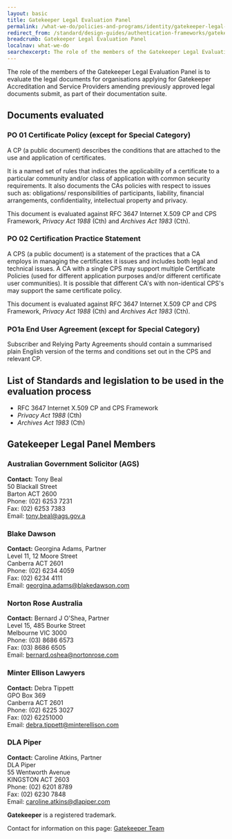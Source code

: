 ```yaml
---
layout: basic
title: Gatekeeper Legal Evaluation Panel
permalink: /what-we-do/policies-and-programs/identity/gatekeeper-legal-evaluation-panel/
redirect_from: /standard/design-guides/authentication-frameworks/gatekeeper-legal-evaluation-panel/
breadcrumb: Gatekeeper Legal Evaluation Panel
localnav: what-we-do
searchexcerpt: The role of the members of the Gatekeeper Legal Evaluation Panel is to evaluate the legal documents for organisations applying for Gatekeeper Accreditation and Service Providers amending previously approved legal documents submit, as part of their documentation suite.
---
```


The role of the members of the Gatekeeper Legal Evaluation Panel is to evaluate the legal documents for organisations applying for Gatekeeper Accreditation and Service Providers amending previously approved legal documents submit, as part of their documentation suite.

## Documents evaluated

### PO 01 Certificate Policy (except for Special Category)

A CP (a public document) describes the conditions that are attached to the use and application of certificates.

It is a named set of rules that indicates the applicability of a certificate to a particular community and/or class of application with common security requirements. It also documents the CAs policies with respect to issues such as: obligations/ responsibilities of participants, liability, financial arrangements, confidentiality, intellectual property and privacy.

This document is evaluated against RFC 3647 Internet X.509 CP and CPS Framework, *Privacy Act 1988* (Cth) and *Archives Act 1983* (Cth).

### PO 02 Certification Practice Statement

A CPS (a public document) is a statement of the practices that a CA employs in managing the certificates it issues and includes both legal and technical issues. A CA with a single CPS may support multiple Certificate Policies (used for different application purposes and/or different certificate user communities). It is possible that different CA's with non-identical CPS's may support the same certificate policy.

This document is evaluated against RFC 3647 Internet X.509 CP and CPS Framework, *Privacy Act 1988* (Cth) and *Archives Act 1983* (Cth).

### PO1a End User Agreement (except for Special Category)

Subscriber and Relying Party Agreements should contain a summarised plain English version of the terms and conditions set out in the CPS and relevant CP.

## List of Standards and legislation to be used in the evaluation process
 - RFC 3647 Internet X.509 CP and CPS Framework
 - *Privacy Act 1988* (Cth)
 - *Archives Act 1983* (Cth)

## Gatekeeper Legal Panel Members

### Australian Government Solicitor (AGS)

**Contact:** Tony Beal <br>
50 Blackall Street <br>
Barton ACT 2600 <br>
Phone: (02) 6253 7231 <br>
Fax: (02) 6253 7383 <br>
Email: [tony.beal@ags.gov.a](mailto:tony.beal@ags.gov.au)

### Blake Dawson

**Contact:** Georgina Adams, Partner <br>
Level 11, 12 Moore Street <br>
Canberra ACT 2601 <br>
Phone: (02) 6234 4059 <br>
Fax: (02) 6234 4111<br>
Email: [georgina.adams@blakedawson.com](mailto:georgina.adams@blakedawson.com)

### Norton Rose Australia

**Contact:** Bernard J O'Shea, Partner <br>
Level 15, 485 Bourke Street <br>
Melbourne VIC 3000 <br>
Phone: (03) 8686 6573 <br>
Fax: (03) 8686 6505 <br>
Email: [bernard.oshea@nortonrose.com](mailto:bernard.oshea@nortonrose.com)

### Minter Ellison Lawyers

**Contact:** Debra Tippett <br>
GPO Box 369 <br>
Canberra ACT 2601 <br>
Phone: (02) 6225 3027 <br>
Fax: (02) 62251000 <br>
Email: [debra.tippett@minterellison.com](mailto:debra.tippett@minterellison.com)

### DLA Piper

**Contact:** Caroline Atkins, Partner <br>
DLA Piper <br>
55 Wentworth Avenue <br>
KINGSTON ACT 2603 <br>
Phone: (02) 6201 8789 <br>
Fax: (02) 6230 7848 <br>
Email: [caroline.atkins@dlapiper.com](mailto:caroline.atkins@dlapiper.com)

**Gatekeeper** is a registered trademark.

Contact for information on this page: [Gatekeeper Team](mailto:authentication@dta.gov.au)
